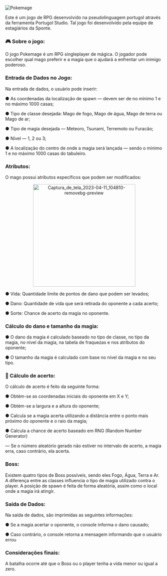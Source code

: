 ![Pokemage](https://user-images.githubusercontent.com/120816306/231327614-10fb7d10-c57a-4db4-934d-43a2c6e7cb25.png)

<div align="center">

</div>

Este é um jogo de RPG desenvolvido na pseudolinguagem portugol através da ferramenta Portugol Studio. Tal jogo foi desenvolvido pela equipe de estagiários da Sponte.

 ### :video_game: **Sobre o jogo:** 

O jogo Pokemage é um RPG singleplayer de mágica. O jogador pode escolher qual mago preferir e a magia que o ajudará a enfrentar um inimigo poderoso.

### Entrada de Dados no Jogo:

Na entrada de dados, o usuário pode inserir:

● As coordenadas da localização de spawn — devem ser de no mínimo 1 e no máximo 1000 casas;

● Tipo de classe desejada: Mago de fogo, Mago de água, Mago de terra ou Mago de ar;

● Tipo de magia desejada — Meteoro, Tsunami, Terremoto ou Furacão;

● Nível — 1, 2 ou 3;

● A localização do centro de onde a magia será lançada — sendo o mínimo 1 e no máximo 1000 casas do tabuleiro.

### Atributos:

O mago possui atributos específicos que podem ser modificados:
<div align="center"> 
<img width="327" alt="Captura_de_tela_2023-04-11_104810-removebg-preview" src="https://user-images.githubusercontent.com/120816306/231192697-4a5c9586-1e95-4100-b2a0-2ffca2a5388b.png">

</div>

● Vida: Quantidade limite de pontos de dano que podem ser levados;

● Dano: Quantidade de vida que será retirada do oponente a cada acerto;

● Sorte: Chance de acerto da magia no oponente.

### Cálculo do dano e tamanho da magia:

● O dano da magia é calculado baseado no tipo de classe, no tipo da magia, no
nível da magia, na tabela de fraquezas e nos atributos do oponente;

● O tamanho da magia é calculado com base no nível da magia e no seu tipo.

### :dart: Cálculo de acerto:

O cálculo de acerto é feito da seguinte forma:

● Obtém-se as coordenadas iniciais do oponente em X e Y;

● Obtém-se a largura e a altura do oponente;

● Calcula se a magia acerta utilizando a distância entre o ponto mais próximo
do oponente e o raio da magia;

● Calcula a chance de acerto baseado em RNG (Random Number Generator)

— Se o número aleatório gerado não estiver no intervalo de acerto, a magia erra, caso contrário, ela acerta. 

### Boss:
Existem quatro tipos de Boss possíveis, sendo eles Fogo, Água, Terra e Ar. A diferença entre as classes influencia o tipo de magia utilizado contra o player. A
posição de spawn é feita de forma aleatória, assim como o local onde a magia irá atingir.

### Saída de Dados:
Na saída de dados, são imprimidas as seguintes informações:

● Se a magia acertar o oponente, o console informa o dano causado;

● Caso contrário, o console retorna a mensagem informando que o usuário errou

### Considerações finais:
A batalha ocorre até que o Boss ou o player tenha a vida menor ou igual a zero.
